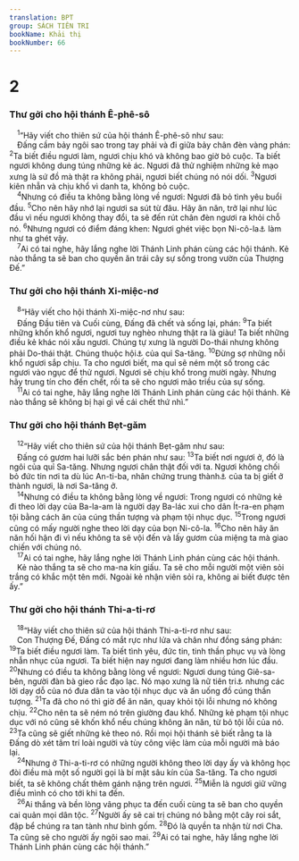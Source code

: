 ```yaml
---
translation: BPT
group: SÁCH TIÊN TRI
bookName: Khải thị 
bookNumber: 66
---
```


<div class="title"><h1>2</h1><h3>Thư gởi cho hội thánh Ê-phê-sô</h3></div>
<span class="verse kh_2_1"> <sup>1</sup>“Hãy viết cho thiên sứ của hội thánh Ê-phê-sô như sau:<br/> Đấng cầm bảy ngôi sao trong tay phải và đi giữa bảy chân đèn vàng phán:</span>
<span class="verse kh_2_2"><sup>2</sup>Ta biết điều ngươi làm, ngươi chịu khó và không bao giờ bỏ cuộc. Ta biết ngươi không dung túng những kẻ ác. Ngươi đã thử nghiệm những kẻ mạo xưng là sứ đồ mà thật ra không phải, ngươi biết chúng nó nói dối.</span>
<span class="verse kh_2_3"><sup>3</sup>Ngươi kiên nhẫn và chịu khổ vì danh ta, không bỏ cuộc.<br/></span>
<span class="verse kh_2_4"> <sup>4</sup>Nhưng có điều ta không bằng lòng về ngươi: Ngươi đã bỏ tình yêu buổi đầu.</span>
<span class="verse kh_2_5"><sup>5</sup>Cho nên hãy nhớ lại ngươi sa sút từ đâu. Hãy ăn năn, trở lại như lúc đầu vì nếu ngươi không thay đổi, ta sẽ đến rút chân đèn ngươi ra khỏi chỗ nó.</span>
<span class="verse kh_2_6"><sup>6</sup>Nhưng ngươi có điểm đáng khen: Ngươi ghét việc bọn Ni-cô-la<a data-toggle="tooltip" data-placement="bottom" title="Đây là tên của một đoàn thể tôn giáo tin theo tà giáo và những tư tưởng lầm lạc. Xem câu 15.">⚓</a> làm như ta ghét vậy.<br/></span>
<span class="verse kh_2_7"> <sup>7</sup>Ai có tai nghe, hãy lắng nghe lời Thánh Linh phán cùng các hội thánh. Kẻ nào thắng ta sẽ ban cho quyền ăn trái cây sự sống trong vườn của Thượng Đế.”<br/></span>
<div class="title"><h3>Thư gởi cho hội thánh Xi-miệc-nơ</h3></div>
<span class="verse kh_2_8"> <sup>8</sup>“Hãy viết cho hội thánh Xi-miệc-nơ như sau:<br/> Đấng Đầu tiên và Cuối cùng, Đấng đã chết và sống lại, phán:</span>
<span class="verse kh_2_9"><sup>9</sup>Ta biết những khốn khổ ngươi, ngươi tuy nghèo nhưng thật ra là giàu! Ta biết những điều kẻ khác nói xấu ngươi. Chúng tự xưng là người Do-thái nhưng không phải Do-thái thật. Chúng thuộc hội<a data-toggle="tooltip" data-placement="bottom" title="Hay “đoàn thể.” Nguyên văn, “hội đường.”">⚓</a> của quỉ Sa-tăng.</span>
<span class="verse kh_2_10"><sup>10</sup>Đừng sợ những nỗi khổ ngươi sắp chịu. Ta cho ngươi biết, ma quỉ sẽ ném một số trong các ngươi vào ngục để thử ngươi. Ngươi sẽ chịu khổ trong mười ngày. Nhưng hãy trung tín cho đến chết, rồi ta sẽ cho ngươi mão triều của sự sống.<br/></span>
<span class="verse kh_2_11"> <sup>11</sup>Ai có tai nghe, hãy lắng nghe lời Thánh Linh phán cùng các hội thánh. Kẻ nào thắng sẽ không bị hại gì về cái chết thứ nhì.”<br/></span>
<div class="title"><h3>Thư gởi cho hội thánh Bẹt-găm</h3></div>
<span class="verse kh_2_12"> <sup>12</sup>“Hãy viết cho thiên sứ của hội thánh Bẹt-găm như sau:<br/> Đấng có gươm hai lưỡi sắc bén phán như sau:</span>
<span class="verse kh_2_13"><sup>13</sup>Ta biết nơi ngươi ở, đó là ngôi của quỉ Sa-tăng. Nhưng ngươi chân thật đối với ta. Ngươi không chối bỏ đức tin nơi ta dù lúc An-ti-ba, nhân chứng trung thành<a data-toggle="tooltip" data-placement="bottom" title="Một người trung thành truyền đạt thông điệp của Thượng Đế, ngay cả trong những lúc nguy nan.">⚓</a> của ta bị giết ở thành ngươi, là nơi Sa-tăng ở.<br/></span>
<span class="verse kh_2_14"> <sup>14</sup>Nhưng có điều ta không bằng lòng về ngươi: Trong ngươi có những kẻ đi theo lời dạy của Ba-la-am là người dạy Ba-lác xui cho dân Ít-ra-en phạm tội bằng cách ăn của cúng thần tượng và phạm tội nhục dục.</span>
<span class="verse kh_2_15"><sup>15</sup>Trong ngươi cũng có mấy người nghe theo lời dạy của bọn Ni-cô-la.</span>
<span class="verse kh_2_16"><sup>16</sup>Cho nên hãy ăn năn hối hận đi vì nếu không ta sẽ vội đến và lấy gươm của miệng ta mà giao chiến với chúng nó.<br/></span>
<span class="verse kh_2_17"> <sup>17</sup>Ai có tai nghe, hãy lắng nghe lời Thánh Linh phán cùng các hội thánh.<br/> Kẻ nào thắng ta sẽ cho ma-na kín giấu. Ta sẽ cho mỗi người một viên sỏi trắng có khắc một tên mới. Ngoài kẻ nhận viên sỏi ra, không ai biết được tên ấy.”<br/></span>
<div class="title"><h3>Thư gởi cho hội thánh Thi-a-ti-rơ</h3></div>
<span class="verse kh_2_18"> <sup>18</sup>“Hãy viết cho thiên sứ của hội thánh Thi-a-ti-rơ như sau:<br/> Con Thượng Đế, Đấng có mắt rực như lửa và chân như đồng sáng phán:</span>
<span class="verse kh_2_19"><sup>19</sup>Ta biết điều ngươi làm. Ta biết tình yêu, đức tin, tinh thần phục vụ và lòng nhẫn nhục của ngươi. Ta biết hiện nay ngươi đang làm nhiều hơn lúc đầu.</span>
<span class="verse kh_2_20"><sup>20</sup>Nhưng có điều ta không bằng lòng về ngươi: Ngươi dung túng Giê-sa-bên, người đàn bà gieo rắc đạo lạc. Nó mạo xưng là nữ tiên tri<a data-toggle="tooltip" data-placement="bottom" title="Giê-sa-bên là một nhà tiên tri giả. Bà ta mạo xưng là nói thay cho Thượng Đế, nhưng thực ra bà ta không nói ra chân lý của Thượng Đế.">⚓</a> nhưng các lời dạy dỗ của nó đưa dân ta vào tội nhục dục và ăn uống đồ cúng thần tượng.</span>
<span class="verse kh_2_21"><sup>21</sup>Ta đã cho nó thì giờ để ăn năn, quay khỏi tội lỗi nhưng nó không chịu.</span>
<span class="verse kh_2_22"><sup>22</sup>Cho nên ta sẽ ném nó trên giường đau khổ. Những kẻ phạm tội nhục dục với nó cũng sẽ khốn khổ nếu chúng không ăn năn, từ bỏ tội lỗi của nó.</span>
<span class="verse kh_2_23"><sup>23</sup>Ta cũng sẽ giết những kẻ theo nó. Rồi mọi hội thánh sẽ biết rằng ta là Đấng dò xét tâm trí loài người và tùy công việc làm của mỗi người mà báo lại.<br/></span>
<span class="verse kh_2_24"> <sup>24</sup>Nhưng ở Thi-a-ti-rơ có những người không theo lời dạy ấy và không học đòi điều mà một số người gọi là bí mật sâu kín của Sa-tăng. Ta cho ngươi biết, ta sẽ không chất thêm gánh nặng trên ngươi.</span>
<span class="verse kh_2_25"><sup>25</sup>Miễn là ngươi giữ vững điều mình có cho tới khi ta đến.<br/></span>
<span class="verse kh_2_26"> <sup>26</sup>Ai thắng và bền lòng vâng phục ta đến cuối cùng ta sẽ ban cho quyền cai quản mọi dân tộc.</span>
<span class="verse kh_2_27"><sup>27</sup>Người ấy sẽ cai trị chúng nó bằng một cây roi sắt, đập bể chúng ra tan tành như bình gốm.</span>
<span class="verse kh_2_28"><sup>28</sup>Đó là quyền ta nhận từ nơi Cha. Ta cũng sẽ cho người ấy ngôi sao mai.</span>
<span class="verse kh_2_29"><sup>29</sup>Ai có tai nghe, hãy lắng nghe lời Thánh Linh phán cùng các hội thánh.”<br/></span>
